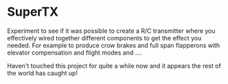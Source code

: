 # SuperTX
Experiment to see if it was possible to create a R/C transmitter where you effectively wired together different components to get the effect you needed.  For example to produce crow brakes and full span flapperons with elevator compensation and flight modes and ....

Haven't touched this project for quite a while now and it appears the rest of the world has caught up!
